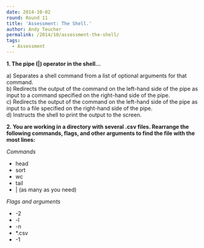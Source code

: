 ```yaml
---
date: 2014-10-02
round: Round 11
title: 'Assessment: The Shell.'
author: Andy Teucher
permalink: /2014/10/assessment-the-shell/
tags:
  - Assessment
---
```

**1. The pipe (|) operator in the shell...**

a) Separates a shell command from a list of optional arguments for that command.  
b) Redirects the output of the command on the left-hand side of the pipe as input to a command specified on the right-hand side of the pipe.  
c) Redirects the output of the command on the left-hand side of the pipe as input to a file specified on the right-hand side of the pipe.  
d) Instructs the shell to print the output to the screen.

**2. You are working in a directory with several .csv files. Rearrange the following commands, flags, and other arguments to find the file with the most lines:**

*Commands*

*   head
*   sort
*   wc
*   tail
*   | (as many as you need)

*Flags and arguments*

*   -2
*   -l
*   -n
*   *.csv
*   -1
